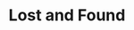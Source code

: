 ---
ep: 38
title: "Lost and Found"
imglink: "https://live.staticflickr.com/65535/50982919746_58b86e2bd5_o.jpg"
thumbnail: "https://live.staticflickr.com/65535/50982919746_0ee7cc6891_q.jpg"
alt: >
    A vase with a grid-like pattern sits atop a table, next to a tie and a book with &quot;Catch 22&quot; written on the side. A pair of spindly hands are creeping out of the top of the vase.
name: "TomahawkKidArt"
---